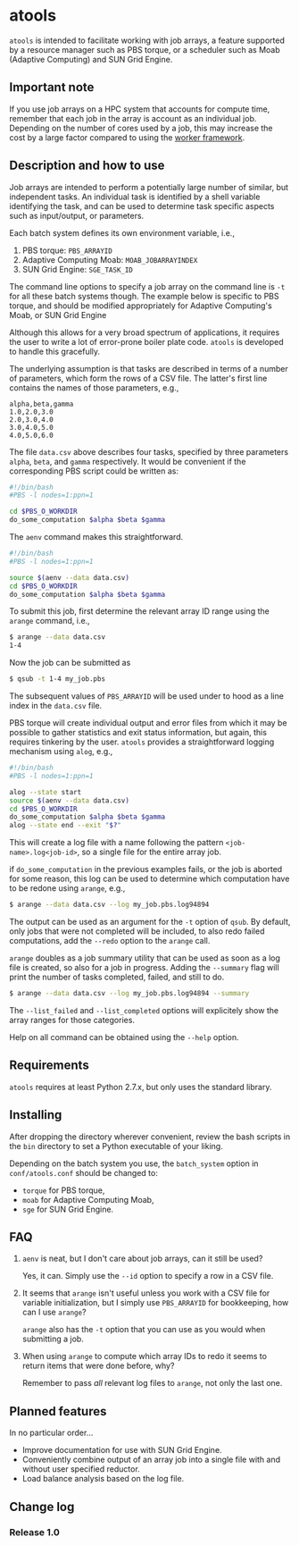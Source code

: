 # atools
`atools` is intended to facilitate working with job arrays, a feature
supported by a resource manager such as PBS torque, or a scheduler such
as Moab (Adaptive Computing) and SUN Grid Engine.


## Important note
If you use job arrays on a HPC system that accounts for compute time,
remember that each job in the array is account as an individual job.
Depending on the number of cores used by a job, this may increase the
cost by a large factor compared to using the
[worker framework](https://github.com/gjbex/worker).


## Description and how to use
Job arrays are intended to perform a potentially large number of similar,
but independent tasks.  An individual task is identified by a shell
variable identifying the task, and can be used to determine task specific
aspects such as input/output, or parameters.

Each batch system defines its own environment variable, i.e.,

1. PBS torque: `PBS_ARRAYID`
1. Adaptive Computing Moab: `MOAB_JOBARRAYINDEX`
1. SUN Grid Engine: `SGE_TASK_ID`

The command line options to specify a job array on the command line is
`-t` for all these batch systems though.
The example below is specific to PBS torque, and should be modified
appropriately for Adaptive Computing's Moab, or SUN Grid Engine

Although this allows for a very broad spectrum of applications, it
requires the user to write a lot of error-prone boiler plate code.
`atools` is developed to handle this gracefully.

The underlying assumption is that tasks are described in terms of a
number of parameters, which form the rows of a CSV file.  The latter's
first line contains the names of those parameters, e.g.,
```
alpha,beta,gamma
1.0,2.0,3.0
2.0,3.0,4.0
3.0,4.0,5.0
4.0,5.0,6.0
```
The file `data.csv` above describes four tasks, specified by three
parameters `alpha`, `beta`, and `gamma` respectively.
It would be convenient if the corresponding PBS script could be written as:
```bash
#!/bin/bash
#PBS -l nodes=1:ppn=1

cd $PBS_O_WORKDIR
do_some_computation $alpha $beta $gamma
```
The `aenv` command makes this straightforward.
```bash
#!/bin/bash
#PBS -l nodes=1:ppn=1

source $(aenv --data data.csv)
cd $PBS_O_WORKDIR
do_some_computation $alpha $beta $gamma
```
To submit this job, first determine the relevant array ID range using the
`arange` command, i.e.,
```bash
$ arange --data data.csv
1-4
```
Now the job can be submitted as
```bash
$ qsub -t 1-4 my_job.pbs
```
The subsequent values of `PBS_ARRAYID` will be used under to hood as a
line index in the `data.csv` file.

PBS torque will create individual output and error files from which it may
be possible to gather statistics and exit status information, but again,
this requires tinkering by the user. `atools` provides a straightforward
logging mechanism using `alog`, e.g.,
```bash
#!/bin/bash
#PBS -l nodes=1:ppn=1

alog --state start
source $(aenv --data data.csv)
cd $PBS_O_WORKDIR
do_some_computation $alpha $beta $gamma
alog --state end --exit "$?"
```
This will create a log file with a name following the pattern
`<job-name>.log<job-id>`, so a single file for the entire array job.

if `do_some_computation` in the previous examples fails, or the job is
aborted for some reason, this log can be used to determine which
computation have to be redone using `arange`, e.g.,
```bash
$ arange --data data.csv --log my_job.pbs.log94894
```
The output can be used as an argument for the `-t` option of `qsub`.
By default, only jobs that were not completed will be included,
to also redo failed computations, add the `--redo` option to the `arange`
call.

`arange` doubles as a job summary utility that can be used as soon as a
log file is created, so also for a job in progress.  Adding the `--summary`
flag will print the number of tasks completed, failed, and still to do.
```bash
$ arange --data data.csv --log my_job.pbs.log94894 --summary
```
The `--list_failed` and `--list_completed` options will explicitely show
the array ranges for those categories.

Help on all command can be obtained using the `--help` option.


## Requirements
`atools` requires at least Python 2.7.x, but only uses the standard
library.


## Installing
After dropping the directory wherever convenient, review the bash scripts
in the `bin` directory to set a Python executable of your liking.

Depending on the batch system you use, the `batch_system` option in
`conf/atools.conf` should be changed to:
* `torque` for PBS torque,
* `moab` for Adaptive Computing Moab,
* `sge` for SUN Grid Engine.


## FAQ
1. `aenv` is neat, but I don't care about job arrays, can it still be used?

   Yes, it can.  Simply use the `--id` option to specify a row in a CSV
   file.
1. It seems that `arange` isn't useful unless you work with a CSV file for
    variable initialization, but I simply use `PBS_ARRAYID` for bookkeeping,
    how can I use `arange`?

    `arange` also has the `-t` option that you can use as you would when
    submitting a job.
1. When using `arange` to compute which array IDs to redo it seems to
    return items that were done before, why?

    Remember to pass *all* relevant log files to `arange`, not only the
    last one.


## Planned features
In no particular order...
* Improve documentation for use with SUN Grid Engine.
* Conveniently combine output of an array job into a single file with and
    without user specified reductor.
* Load balance analysis based on the log file.


## Change log

### Release 1.0
